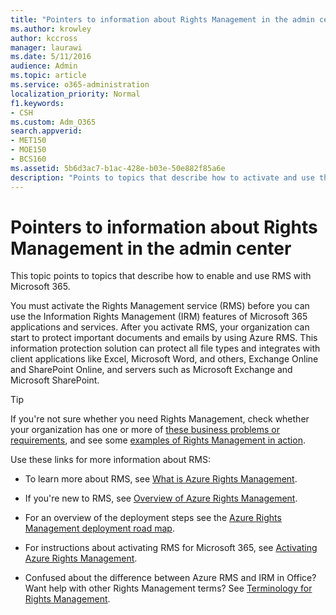 ```yaml
---
title: "Pointers to information about Rights Management in the admin center"
ms.author: krowley
author: kccross
manager: laurawi
ms.date: 5/11/2016
audience: Admin
ms.topic: article
ms.service: o365-administration
localization_priority: Normal
f1.keywords:
- CSH
ms.custom: Adm_O365
search.appverid:
- MET150
- MOE150
- BCS160
ms.assetid: 5b6d3ac7-b1ac-428e-b03e-50e882f85a6e
description: "Points to topics that describe how to activate and use the Rights Management service with Microsoft 365."
---
```


# Pointers to information about Rights Management in the admin center

This topic points to topics that describe how to enable and use RMS with Microsoft 365.
  
You must activate the Rights Management service (RMS) before you can use the Information Rights Management (IRM) features of Microsoft 365 applications and services. After you activate RMS, your organization can start to protect important documents and emails by using Azure RMS. This information protection solution can protect all file types and integrates with client applications like Excel, Microsoft Word, and others, Exchange Online and SharePoint Online, and servers such as Microsoft Exchange and Microsoft SharePoint.
  
> [!TIP]
> If you're not sure whether you need Rights Management, check whether your organization has one or more of [these business problems or requirements](https://docs.microsoft.com/rights-management/understand-explore/azure-rms-problems-it-solves), and see some [examples of Rights Management in action](https://docs.microsoft.com/rights-management/understand-explore/what-admins-users-see). 
  
Use these links for more information about RMS:
  
- To learn more about RMS, see [What is Azure Rights Management](https://docs.microsoft.com/rights-management/understand-explore/what-is-azure-rms).

- If you're new to RMS, see [Overview of Azure Rights Management](https://docs.microsoft.com/rights-management/understand-explore/azure-rights-management).

- For an overview of the deployment steps see the [Azure Rights Management deployment road map](https://docs.microsoft.com/rights-management/plan-design/deployment-roadmap).

- For instructions about activating RMS for Microsoft 365, see [Activating Azure Rights Management](https://technet.microsoft.com/library/jj658941.aspx).

- Confused about the difference between Azure RMS and IRM in Office? Want help with other Rights Management terms? See [Terminology for Rights Management](https://technet.microsoft.com/library/dn595132.aspx).
